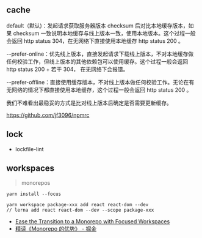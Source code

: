 

## cache

default（默认)：发起请求获取服务器版本 checksum 后对比本地缓存版本，如果 checksum 一致说明本地缓存与线上版本一致，使用本地版本。这个过程一般会返回 http status 304，在无网络下直接使用本地缓存 http status 200 。

--prefer-online：优先线上版本，直接发起请求下载线上版本，不对本地缓存做任何校验工作，但线上版本的其他依赖包可以使用缓存。这个过程一般会返回 http status 200 + 若干 304， 在无网络下会报错。

--prefer-offline：直接使用缓存版本，不对线上版本做任何校验工作。无论在有无网络的情况下都直接使用本地缓存，这个过程一般会返回 http status 200 。

我们不难看出最稳妥的方式是比对线上版本后确定是否需要更新缓存。

https://github.com/jf3096/npmrc

## lock


- lockfile-lint



## workspaces

> monorepos

```
yarn install --focus

yarn workspace package-xxx add react react-dom --dev
// lerna add react react-dom --dev --scope package-xxx
```


- [Ease the Transition to a Monorepo with Focused Workspaces](https://classic.yarnpkg.com/blog/2018/05/18/focused-workspaces/)
- [精读《Monorepo 的优势》 - 掘金](https://juejin.im/post/5cd8c1d6e51d456e55623bf2)

